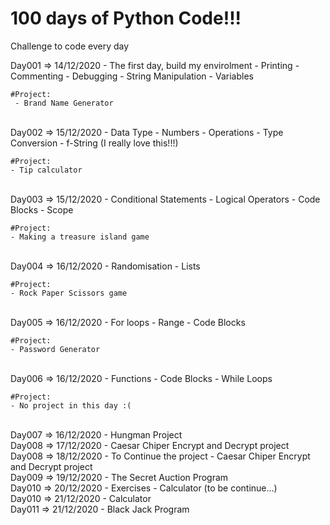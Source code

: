 # 100 days of Python Code!!!

Challenge to code every day 

Day001 => 14/12/2020
    - The first day, build my envirolment 
    - Printing
    - Commenting
    - Debugging
    - String Manipulation 
    - Variables
    
    #Project:
     - Brand Name Generator
<BR>
Day002 => 15/12/2020
    - Data Type
    - Numbers
    - Operations
    - Type Conversion
    - f-String (I really love this!!!)

    #Project:    
    - Tip calculator

<BR>
Day003 => 15/12/2020
    - Conditional Statements
    - Logical Operators
    - Code Blocks
    - Scope
    
    #Project:
    - Making a treasure island game
<BR>
Day004 => 16/12/2020
    - Randomisation
    - Lists

    #Project:
    - Rock Paper Scissors game
<BR>
Day005 => 16/12/2020
    - For loops
    - Range
    - Code Blocks

    #Project:
    - Password Generator
<BR>
Day006 => 16/12/2020
    - Functions
    - Code Blocks
    - While Loops

    #Project:
    - No project in this day :(

<BR>
Day007 => 16/12/2020
    - Hungman Project
<BR>
Day008 => 17/12/2020
    - Caesar Chiper Encrypt and Decrypt project
<BR>
Day008 => 18/12/2020
    - To Continue the project
    - Caesar Chiper Encrypt and Decrypt project
<BR>
Day009 => 19/12/2020
    - The Secret Auction Program
<BR>
Day010 => 20/12/2020
    - Exercises 
    - Calculator (to be continue...) 
<BR>
Day010 => 21/12/2020
    - Calculator
<BR>
Day011 => 21/12/2020
    - Black Jack Program
